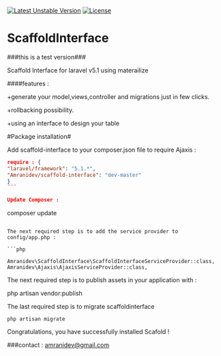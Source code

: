 [![Latest Unstable Version](https://poser.pugx.org/amranidev/scaffold-interface/v/unstable)](https://packagist.org/packages/amranidev/scaffold-interface) [![License](https://poser.pugx.org/amranidev/scaffold-interface/license)](https://packagist.org/packages/amranidev/scaffold-interface)

# ScaffoldInterface
###this is a test version###

Scaffold Interface for laravel v5.1 using materailize

####features :

+generate your model,views,controller and migrations just in few clicks.

+rollbacking possibility.

+using an interface to design your table

#Package installation#

Add scaffold-interface to your composer.json file to require Ajaxis :

```json
require : {
"laravel/framework": "5.1.*",
"Amranidev/scaffold-interface": "dev-master"
}
´´´

Update Composer :


```
composer update

```

The next required step is to add the service provider to config/app.php :

```php

Amranidev\ScaffoldInterface\ScaffoldInterfaceServiceProvider::class,
Amranidev\Ajaxis\AjaxisServiceProvider::class,

```

The next required step is to publish assets in your application with :

php artisan vendor:publish


The last required step is to migrate scaffoldinterface

```
php artisan migrate

```

Congratulations, you have successfully installed Scafold !

###contact : amranidev@gmail.com
